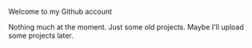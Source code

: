 Welcome to my Github account

Nothing much at the moment. Just some old projects. Maybe I'll upload some projects later.
